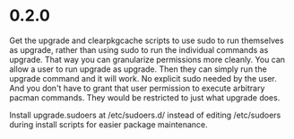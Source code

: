 # 0.2.0

Get the upgrade and clearpkgcache scripts to use sudo to run themselves as upgrade, rather than using sudo to run the individual commands as upgrade. That way you can granularize permissions more cleanly. You can allow a user to run upgrade as upgrade. Then they can simply run the upgrade command and it will work. No explicit sudo needed by the user. And you don't have to grant that user permission to execute arbitrary pacman commands. They would be restricted to just what upgrade does.

Install upgrade.sudoers at /etc/sudoers.d/ instead of editing /etc/sudoers during install scripts for easier package maintenance.
